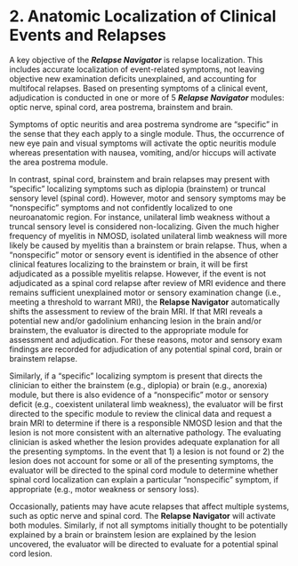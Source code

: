 # 2. Anatomic Localization of Clinical Events and Relapses

A key objective of the **_Relapse Navigator_** is relapse localization. This includes accurate localization of event-related symptoms, not leaving objective new examination deficits unexplained, and accounting for multifocal relapses. Based on presenting symptoms of a clinical event, adjudication is conducted in one or more of 5 **_Relapse Navigator_** modules: optic nerve, spinal cord, area postrema, brainstem and brain.

Symptoms of optic neuritis and area postrema syndrome are “specific” in the sense that they each apply to a single module. Thus, the occurrence of new eye pain and visual symptoms will activate the optic neuritis module whereas presentation with nausea, vomiting, and/or hiccups will activate the area postrema module.

In contrast, spinal cord, brainstem and brain relapses may present with “specific” localizing symptoms such as diplopia (brainstem) or truncal sensory level (spinal cord). However, motor and sensory symptoms may be “nonspecific” symptoms and not confidently localized to one neuroanatomic region. For instance, unilateral limb weakness without a truncal sensory level is considered non-localizing. Given the much higher frequency of myelitis in NMOSD, isolated unilateral limb weakness will more likely be caused by myelitis than a brainstem or brain relapse. Thus, when a “nonspecific” motor or sensory event is identified in the absence of other clinical features localizing to the brainstem or brain, it will be first adjudicated as a possible myelitis relapse. However, if the event is not adjudicated as a spinal cord relapse after review of MRI evidence and there remains sufficient unexplained motor or sensory examination change (i.e., meeting a threshold to warrant MRI), the **Relapse Navigator** automatically shifts the assessment to review of the brain MRI. If that MRI reveals a potential new and/or gadolinium enhancing lesion in the brain and/or brainstem, the evaluator is directed to the appropriate module for assessment and adjudication. For these reasons, motor and sensory exam findings are recorded for adjudication of any potential spinal cord, brain or brainstem relapse.

Similarly, if a “specific” localizing symptom is present that directs the clinician to either the brainstem (e.g., diplopia) or brain (e.g., anorexia) module, but there is also evidence of a “nonspecific” motor or sensory deficit (e.g., coexistent unilateral limb weakness), the evaluator will be first directed to the specific module to review the clinical data and request a brain MRI to determine if there is a responsible NMOSD lesion and that the lesion is not more consistent with an alternative pathology. The evaluating clinician is asked whether the lesion provides adequate explanation for all the presenting symptoms. In the event that 1) a lesion is not found or 2) the lesion does not account for some or all of the presenting symptoms, the evaluator will be directed to the spinal cord module to determine whether spinal cord localization can explain a particular “nonspecific” symptom, if appropriate (e.g., motor weakness or sensory loss).

Occasionally, patients may have acute relapses that affect multiple systems, such as optic nerve and spinal cord. The **Relapse Navigator** will activate both modules. Similarly, if not all symptoms initially thought to be potentially explained by a brain or brainstem lesion are explained by the lesion uncovered, the evaluator will be directed to evaluate for a potential spinal cord lesion.
